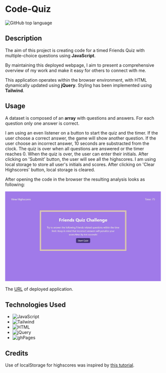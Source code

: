 # Code-Quiz

![GitHub top language](https://img.shields.io/github/languages/top/paulinasiwko/Code-Quiz)

## Description
The aim of this project is creating code for a timed Friends Quiz with multiple-choice questions using **JavaScript**. 

By maintaining this deployed webpage, I aim to present a comprehensive overview of my work and make it easy for others to connect with me.

This application operates within the browser environment, with HTML dynamically updated using **jQuery**. Styling has been implemented using **Tailwind**.

## Usage
A dataset is composed of an **array** with questions and answers. For each question only one answer is correct.

I am using an even listener on a button to start the quiz and the timer.
If the user choose a correct answer, the game will show another question.
If the user choose an incorrect answer, 10 seconds are substracted from the clock.
The quiz is over when all questions are answered or the timer reaches 0.
When the quiz is over, the user can enter their initials. After clicking on 'Submit' button, the user will see all the highscores.
I am using local storage to store all user's initials and scores.
After clicking on 'Clear Highscores' button, local storage is cleared.


After opening the code in the browser the resulting analysis looks as following:

![A screenshot of the deployed application](./assets/img/screenshot.JPG)

The [URL](https://paulinasiwko.github.io/Code-Quiz/) of deployed application.


## Technologies Used

- ![JavaScript](https://img.shields.io/badge/JavaScript-323330?style=for-the-badge&logo=javascript&logoColor=F7DF1E) 
- ![Tailwind](https://img.shields.io/badge/Tailwind_CSS-38B2AC?style=for-the-badge&logo=tailwind-css&logoColor=white)
- ![HTML](https://img.shields.io/badge/HTML5-E34F26?style=for-the-badge&logo=html5&logoColor=white)
- ![jQuery](https://img.shields.io/badge/jQuery-0769AD?style=for-the-badge&logo=jquery&logoColor=white)
- ![ghPages](https://img.shields.io/badge/GitHub%20Pages-222222?style=for-the-badge&logo=GitHub%20Pages&logoColor=white)



## Credits
Use of localStorage for highscores was inspired by [this tutorial](https://www.youtube.com/watch?v=DFhmNLKwwGw&ab_channel=JamesQQuick).
